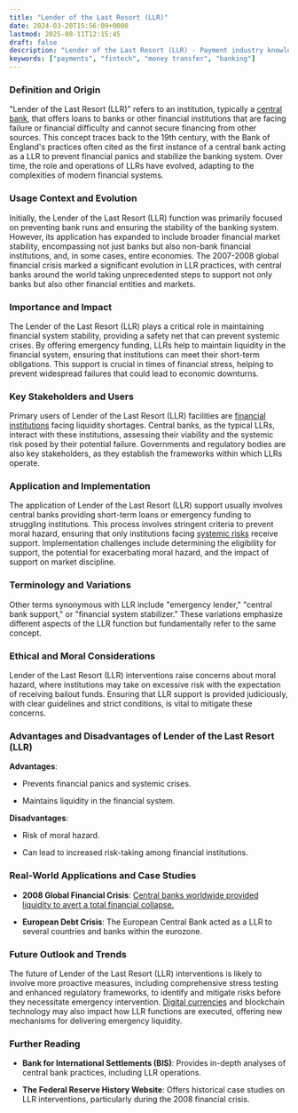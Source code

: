 ```yaml
---
title: "Lender of the Last Resort (LLR)"
date: 2024-03-20T15:56:09+0000
lastmod: 2025-08-11T12:15:45
draft: false
description: "Lender of the Last Resort (LLR) - Payment industry knowledge and insights"
keywords: ["payments", "fintech", "money transfer", "banking"]
---
```


### Definition and Origin

"Lender of the Last Resort (LLR)" refers to an institution, typically a [central bank](https://faisalkhan.com/learn/payments-wiki/central-banks/), that offers loans to banks or other financial institutions that are facing failure or financial difficulty and cannot secure financing from other sources. This concept traces back to the 19th century, with the Bank of England's practices often cited as the first instance of a central bank acting as a LLR to prevent financial panics and stabilize the banking system. Over time, the role and operations of LLRs have evolved, adapting to the complexities of modern financial systems.

### Usage Context and Evolution

Initially, the Lender of the Last Resort (LLR) function was primarily focused on preventing bank runs and ensuring the stability of the banking system. However, its application has expanded to include broader financial market stability, encompassing not just banks but also non-bank financial institutions, and, in some cases, entire economies. The 2007-2008 global financial crisis marked a significant evolution in LLR practices, with central banks around the world taking unprecedented steps to support not only banks but also other financial entities and markets.

### Importance and Impact

The Lender of the Last Resort (LLR) plays a critical role in maintaining financial system stability, providing a safety net that can prevent systemic crises. By offering emergency funding, LLRs help to maintain liquidity in the financial system, ensuring that institutions can meet their short-term obligations. This support is crucial in times of financial stress, helping to prevent widespread failures that could lead to economic downturns.

### Key Stakeholders and Users

Primary users of Lender of the Last Resort (LLR) facilities are [financial institutions](https://faisalkhan.com/learn/payments-wiki/financial-institution-fi/) facing liquidity shortages. Central banks, as the typical LLRs, interact with these institutions, assessing their viability and the systemic risk posed by their potential failure. Governments and regulatory bodies are also key stakeholders, as they establish the frameworks within which LLRs operate.

### Application and Implementation

The application of Lender of the Last Resort (LLR) support usually involves central banks providing short-term loans or emergency funding to struggling institutions. This process involves stringent criteria to prevent moral hazard, ensuring that only institutions facing [systemic risks](https://faisalkhanllc.xyz/resources/payments-wiki/s/settlement-risk/) receive support. Implementation challenges include determining the eligibility for support, the potential for exacerbating moral hazard, and the impact of support on market discipline.

### Terminology and Variations

Other terms synonymous with LLR include "emergency lender," "central bank support," or "financial system stabilizer." These variations emphasize different aspects of the LLR function but fundamentally refer to the same concept.

### Ethical and Moral Considerations

Lender of the Last Resort (LLR) interventions raise concerns about moral hazard, where institutions may take on excessive risk with the expectation of receiving bailout funds. Ensuring that LLR support is provided judiciously, with clear guidelines and strict conditions, is vital to mitigate these concerns.

### Advantages and Disadvantages of Lender of the Last Resort (LLR)

**Advantages**:

- Prevents financial panics and systemic crises.

- Maintains liquidity in the financial system.

**Disadvantages**:

- Risk of moral hazard.

- Can lead to increased risk-taking among financial institutions.

### Real-World Applications and Case Studies

- **2008 Global Financial Crisis**: [Central banks worldwide provided liquidity to avert a total financial collapse.](https://faisalkhanllc.xyz/resources/payments-wiki/0-9/2008-financial-crisis/)

- **European Debt Crisis**: The European Central Bank acted as a LLR to several countries and banks within the eurozone.

### Future Outlook and Trends

The future of Lender of the Last Resort (LLR) interventions is likely to involve more proactive measures, including comprehensive stress testing and enhanced regulatory frameworks, to identify and mitigate risks before they necessitate emergency intervention. [Digital currencies](https://faisalkhanllc.xyz/resources/payments-wiki/d/digital-currency/) and blockchain technology may also impact how LLR functions are executed, offering new mechanisms for delivering emergency liquidity.

### Further Reading

- **Bank for International Settlements (BIS)**: Provides in-depth analyses of central bank practices, including LLR operations.

- **The Federal Reserve History Website**: Offers historical case studies on LLR interventions, particularly during the 2008 financial crisis.